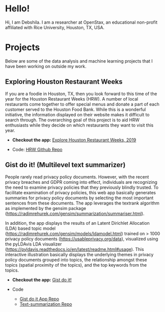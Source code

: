 # Hello!

Hi, I am Debshila. I am a researcher at OpenStax, an educational non-profit affiliated with Rice University, Houston, TX, USA. 

# Projects

Below are some of the data analysis and machine learning projects that I have been working on outside my work.

## Exploring Houston Restaurant Weeks

If you are a foodie in Houston, TX, then you look forward to this time of the year for the Houston Restaurant Weeks (HRW). A number of local restaurants come together to offer special menus and donate a part of each customer served to the Houston Food Bank. While this is a wonderful initiative, the information displayed on their website makes it difficult to search through. The overarching goal of this project is to aid HRW enthusiasts while they decide on which restaurants they want to visit this year.

- **Checkout the app:** [Explore Houston Restaurant Weeks, 2019](https://debshila.shinyapps.io/exploring-houston-restaurant-weeks/)


- Code: [HRW Github Repo](https://github.com/debshila/exploring-houston-restaurant-weeks)

## Gist do it! (Multilevel text summarizer)

People rarely read privacy policy documents. However, with the recent privacy breaches and GDPR coming into effect, individuals are recognizing the need to examine privacy policies that they previously blindly trusted. To facilitate examination of privacy policies, this web app basically generates summaries for privacy policy documents by selecting the most important sentences from these documents. The app leverages the textrank algorithm as implemented by the gensim package (https://radimrehurek.com/gensim/summarization/summariser.html).

In addition, the app displays the results of an Latent Dirichlet Allocation (LDA) based topic model (https://radimrehurek.com/gensim/models/ldamodel.html) trained on > 1000 privacy policy documents (https://usableprivacy.org/data), visualized using the pyLDAvis LDA visualizer (https://pyldavis.readthedocs.io/en/latest/readme.html#usage). This interactive illustration basically displays the underlying themes in privacy policy documents grouped into topics, the relationship amongst these topics (spatial proximity of the topics), and the top keywords from the topics.

- **Checkout the app:** [Gist do it!](http://gist-do-it.herokuapp.com)


- Code
    - [Gist do it App Repo](https://github.com/debshila/gist-do-it)
    - [Text-summarization Repo](https://github.com/debshila/multilevel-text-summarization)

